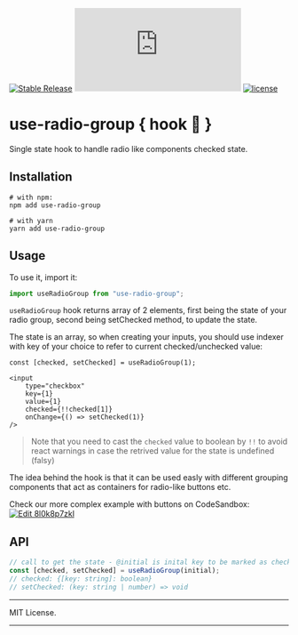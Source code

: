 [![Stable Release](https://img.shields.io/npm/v/use-radio-group.svg)](https://npm.im/use-radio-group)
[![gzip size](http://img.badgesize.io/https://unpkg.com/use-radio-group@latest/lib/index.js?compression=gzip)](https://unpkg.com/use-radio-group@latest/lib/index.js)
[![license](https://badgen.now.sh/badge/license/MIT)](./LICENSE)

# use-radio-group { hook 🐠 }

Single state hook to handle radio like components checked state.

## Installation

```
# with npm:
npm add use-radio-group

# with yarn
yarn add use-radio-group
```
## Usage
To use it, import it:
```typescript
import useRadioGroup from "use-radio-group";
```

`useRadioGroup` hook returns array of 2 elements, first being the state of your radio group, second being setChecked method, to update the state.

The state is an array, so when creating your inputs, you should use indexer with key of your choice to refer to current checked/unchecked value:

```tsx
const [checked, setChecked] = useRadioGroup(1);

<input
    type="checkbox"
    key={1}
    value={1}
    checked={!!checked[1]}
    onChange={() => setChecked(1)}
/>
```

> Note that you need to cast the `checked` value to boolean by `!!` to avoid react warnings in case the retrived value for the state is undefined (falsy)

The idea behind the hook is that it can be used easly with different grouping components that act as containers for radio-like buttons etc.

Check our more complex example with buttons on CodeSandbox:
[![Edit 8l0k8p7zkl](https://codesandbox.io/static/img/play-codesandbox.svg)](https://codesandbox.io/s/8l0k8p7zkl)


## API
```typescript
// call to get the state - @initial is inital key to be marked as checked.
const [checked, setChecked] = useRadioGroup(initial);
// checked: {[key: string]: boolean}
// setChecked: (key: string | number) => void
```

---

MIT License.

---